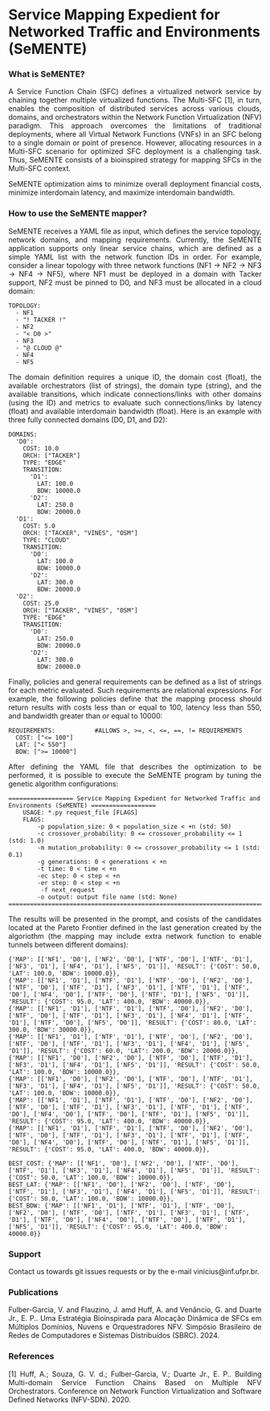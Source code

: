 Service Mapping Expedient for Networked Traffic and Environments (SeMENTE)
========================================================

### What is SeMENTE?

<p align="justify">A Service Function Chain (SFC) defines a virtualized network service by chaining together multiple virtualized functions. The Multi-SFC [1], in turn, enables the composition of distributed services across various clouds, domains, and orchestrators within the Network Function Virtualization (NFV) paradigm. This approach overcomes the limitations of traditional deployments, where all Virtual Network Functions (VNFs) in an SFC belong to a single domain or point of presence. However, allocating resources in a Multi-SFC scenario for optimized SFC deployment is a challenging task. Thus, SeMENTE consists of a bioinspired strategy for mapping SFCs in the Multi-SFC context.</p>

<p align="justify">SeMENTE optimization aims to minimize overall deployment financial costs, minimize interdomain latency, and maximize interdomain bandwidth.</p>

### How to use the SeMENTE mapper?

<p align="justify">SeMENTE receives a YAML file as input, which defines the service topology, network domains, and mapping requirements. Currently, the SeMENTE application supports only linear service chains, which are defined as a simple YAML list with the network function IDs in order. For example, consider a linear topology with three network functions (NF1 -> NF2 -> NF3 -> NF4 -> NF5), where NF1 must be deployed in a domain with Tacker support, NF2 must be pinned to D0, and NF3 must be allocated in a cloud domain:</p>

```
TOPOLOGY:
  - NF1
  - "! TACKER !"
  - NF2
  - "< D0 >"
  - NF3
  - "@ CLOUD @"
  - NF4
  - NF5 
```

<p align="justify">The domain definition requires a unique ID, the domain cost (float), the available orchestrators (list of strings), the domain type (string), and the available transitions, which indicate connections/links with other domains (using the ID) and metrics to evaluate such connections/links by latency (float) and available interdomain bandwidth (float). Here is an example with three fully connected domains (D0, D1, and D2):</p>

```
DOMAINS:
  'D0':
    COST: 10.0 
    ORCH: ["TACKER"]
    TYPE: "EDGE"
    TRANSITION:
      'D1':
        LAT: 100.0
        BDW: 10000.0
      'D2':
        LAT: 250.0
        BDW: 20000.0
  'D1':
    COST: 5.0
    ORCH: ["TACKER", "VINES", "OSM"]
    TYPE: "CLOUD"
    TRANSITION:
      'D0':
        LAT: 100.0
        BDW: 10000.0
      'D2':
        LAT: 300.0
        BDW: 20000.0
  'D2':
    COST: 25.0
    ORCH: ["TACKER", "VINES", "OSM"]
    TYPE: "EDGE"
    TRANSITION:
      'D0':
        LAT: 250.0
        BDW: 20000.0
      'D2':
        LAT: 300.0
        BDW: 20000.0 
```

<p align="justify">Finally, policies and general requirements can be defined as a list of strings for each metric evaluated. Such requirements are relational expressions. For example, the following policies define that the mapping process should return results with costs less than or equal to 100, latency less than 550, and bandwidth greater than or equal to 10000:</p>

```
REQUIREMENTS:           #ALLOWS >, >=, <, <=, ==, != REQUIREMENTS
  COST: ["<= 100"]
  LAT: ["< 550"]
  BDW: [">= 10000"]
 ```

<p align="justify">After defining the YAML file that describes the optimization to be performed, it is possible to execute the SeMENTE program by tuning the genetic algorithm configurations:</p>

```
================== Service Mapping Expedient for Networked Traffic and Environments (SeMENTE) ==================
	USAGE: *.py request_file [FLAGS]
	FLAGS: 
		-p population_size: 0 < population_size < +n (std: 50)
		-c crossover_probability: 0 <= crossover_probability <= 1 (std: 1.0)
		-m mutation_probability: 0 <= crossover_probability <= 1 (std: 0.1)
		-g generations: 0 < generations < +n
		-t time: 0 < time < +n
		-ec step: 0 < step < +n
		-er step: 0 < step < +n
		 -f next_request
		-o output: output file name (std: None)
=================================================================================================================
```

<p align="justify">The results will be presented in the prompt, and cosists of the candidates located at the Pareto Frontier defined in the last generation created by the algoriothm (the mapping may include extra network function to enable tunnels between different domains):</p>

```
{'MAP': [['NF1', 'D0'], ['NF2', 'D0'], ['NTF', 'D0'], ['NTF', 'D1'], ['NF3', 'D1'], ['NF4', 'D1'], ['NF5', 'D1']], 'RESULT': {'COST': 50.0, 'LAT': 100.0, 'BDW': 10000.0}},
{'MAP': [['NF1', 'D1'], ['NTF', 'D1'], ['NTF', 'D0'], ['NF2', 'D0'], ['NTF', 'D0'], ['NTF', 'D1'], ['NF3', 'D1'], ['NTF', 'D1'], ['NTF', 'D0'], ['NF4', 'D0'], ['NTF', 'D0'], ['NTF', 'D1'], ['NF5', 'D1']], 'RESULT': {'COST': 95.0, 'LAT': 400.0, 'BDW': 40000.0}},
{'MAP': [['NF1', 'D1'], ['NTF', 'D1'], ['NTF', 'D0'], ['NF2', 'D0'], ['NTF', 'D0'], ['NTF', 'D1'], ['NF3', 'D1'], ['NF4', 'D1'], ['NTF', 'D1'], ['NTF', 'D0'], ['NF5', 'D0']], 'RESULT': {'COST': 80.0, 'LAT': 300.0, 'BDW': 30000.0}},
{'MAP': [['NF1', 'D1'], ['NTF', 'D1'], ['NTF', 'D0'], ['NF2', 'D0'], ['NTF', 'D0'], ['NTF', 'D1'], ['NF3', 'D1'], ['NF4', 'D1'], ['NF5', 'D1']], 'RESULT': {'COST': 60.0, 'LAT': 200.0, 'BDW': 20000.0}},
{'MAP': [['NF1', 'D0'], ['NF2', 'D0'], ['NTF', 'D0'], ['NTF', 'D1'], ['NF3', 'D1'], ['NF4', 'D1'], ['NF5', 'D1']], 'RESULT': {'COST': 50.0, 'LAT': 100.0, 'BDW': 10000.0}},
{'MAP': [['NF1', 'D0'], ['NF2', 'D0'], ['NTF', 'D0'], ['NTF', 'D1'], ['NF3', 'D1'], ['NF4', 'D1'], ['NF5', 'D1']], 'RESULT': {'COST': 50.0, 'LAT': 100.0, 'BDW': 10000.0}},
{'MAP': [['NF1', 'D1'], ['NTF', 'D1'], ['NTF', 'D0'], ['NF2', 'D0'], ['NTF', 'D0'], ['NTF', 'D1'], ['NF3', 'D1'], ['NTF', 'D1'], ['NTF', 'D0'], ['NF4', 'D0'], ['NTF', 'D0'], ['NTF', 'D1'], ['NF5', 'D1']], 'RESULT': {'COST': 95.0, 'LAT': 400.0, 'BDW': 40000.0}},
{'MAP': [['NF1', 'D1'], ['NTF', 'D1'], ['NTF', 'D0'], ['NF2', 'D0'], ['NTF', 'D0'], ['NTF', 'D1'], ['NF3', 'D1'], ['NTF', 'D1'], ['NTF', 'D0'], ['NF4', 'D0'], ['NTF', 'D0'], ['NTF', 'D1'], ['NF5', 'D1']], 'RESULT': {'COST': 95.0, 'LAT': 400.0, 'BDW': 40000.0}},

BEST_COST: {'MAP': [['NF1', 'D0'], ['NF2', 'D0'], ['NTF', 'D0'], ['NTF', 'D1'], ['NF3', 'D1'], ['NF4', 'D1'], ['NF5', 'D1']], 'RESULT': {'COST': 50.0, 'LAT': 100.0, 'BDW': 10000.0}},
BEST_LAT: {'MAP': [['NF1', 'D0'], ['NF2', 'D0'], ['NTF', 'D0'], ['NTF', 'D1'], ['NF3', 'D1'], ['NF4', 'D1'], ['NF5', 'D1']], 'RESULT': {'COST': 50.0, 'LAT': 100.0, 'BDW': 10000.0}},
BEST_BDW: {'MAP': [['NF1', 'D1'], ['NTF', 'D1'], ['NTF', 'D0'], ['NF2', 'D0'], ['NTF', 'D0'], ['NTF', 'D1'], ['NF3', 'D1'], ['NTF', 'D1'], ['NTF', 'D0'], ['NF4', 'D0'], ['NTF', 'D0'], ['NTF', 'D1'], ['NF5', 'D1']], 'RESULT': {'COST': 95.0, 'LAT': 400.0, 'BDW': 40000.0}}
```

### Support

<p align="justify">Contact us towards git issues requests or by the e-mail vinicius@inf.ufpr.br.</p>

### Publications

<p align="justify">Fulber-Garcia, V. and Flauzino, J. amd Huff, A. and Venâncio, G. and Duarte Jr., E. P.. Uma Estratégia Bioinspirada para Alocação Dinâmica de SFCs em Múltiplos Domínios, Nuvens e Orquestradores NFV. Simpósio Brasileiro de Redes de Computadores e Sistemas Distribuídos (SBRC). 2024.</p>

### References

<p align="justify">[1] Huff, A.; Souza, G. V. d.; Fulber-Garcia, V.; Duarte Jr., E. P.. Building Multi-domain Service Function Chains Based on Multiple NFV Orchestrators. Conference on Network Function Virtualization and Software Defined Networks (NFV-SDN). 2020.</p>